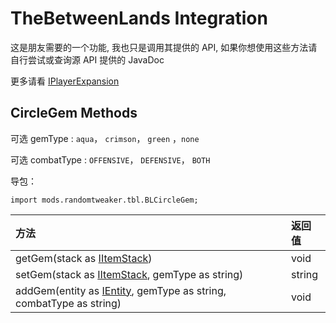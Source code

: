 # TheBetweenLands Integration

这是朋友需要的一个功能, 我也只是调用其提供的 API, 如果你想使用这些方法请自行尝试或查询源 API 提供的 JavaDoc

更多请看 [IPlayerExpansion](https://github.com/ikexing-cn/RandomTweaker/blob/1.12/wiki/zh_cn/IPlayerExpansion.md)

## CircleGem Methods

可选 gemType : `aqua`， `crimson`， `green` ，`none`

可选 combatType : `OFFENSIVE`， `DEFENSIVE`， `BOTH`

导包：

~~~zenscript
import mods.randomtweaker.tbl.BLCircleGem;
~~~

| 方法                                                      | 返回值 |
| :-------------------------------------------------------- | :----- |
| getGem(stack as [IItemStack](https://docs.blamejared.com/1.12/en/Vanilla/Items/IItemStack/))                                  | void   |
| setGem(stack as [IItemStack](https://docs.blamejared.com/1.12/en/Vanilla/Items/IItemStack/), gemType as string)                  | string |
| addGem(entity as [IEntity](https://docs.blamejared.com/1.12/en/Vanilla/Entities/IEntity/), gemType as string, combatType as string) | void   |

